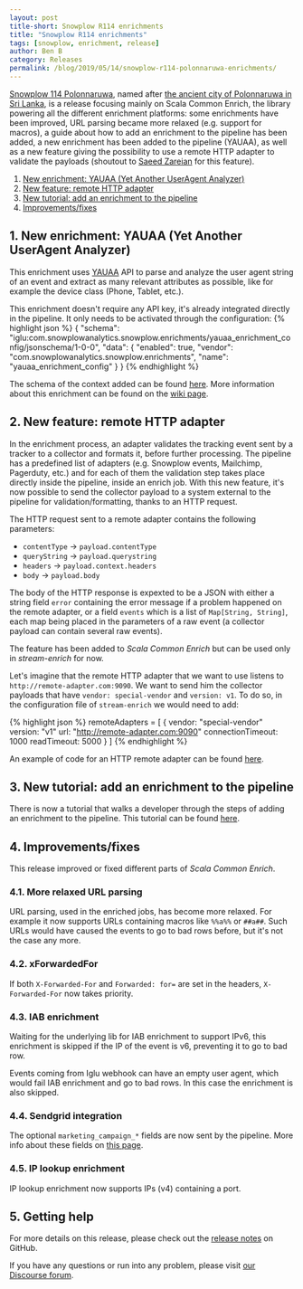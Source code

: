 ```yaml
---
layout: post
title-short: Snowplow R114 enrichments
title: "Snowplow R114 enrichments"
tags: [snowplow, enrichment, release]
author: Ben B
category: Releases
permalink: /blog/2019/05/14/snowplow-r114-polonnaruwa-enrichments/
---
```


[Snowplow 114 Polonnaruwa][snowplow-release], named after
[the ancient city of Polonnaruwa in Sri Lanka](http://whc.unesco.org/en/list/201), is a release focusing mainly on
Scala Common Enrich, the library powering all the different enrichment platforms:
some enrichments have been improved, URL parsing became more relaxed (e.g. support for macros),
a guide about how to add an enrichment to the pipeline has been added,
a new enrichment has been added to the pipeline (YAUAA), as well as a new feature giving the possibility
to use a remote HTTP adapter to validate the payloads (shoutout to [Saeed Zareian](https://github.com/szareiangm) for this feature).

1. [New enrichment: YAUAA (Yet Another UserAgent Analyzer)](#yauaa)
2. [New feature: remote HTTP adapter](#remoteAdapter)
3. [New tutorial: add an enrichment to the pipeline](#tutoEnrichment)
4. [Improvements/fixes](#improvements)

<h2 id="yauaa">1. New enrichment: YAUAA (Yet Another UserAgent Analyzer)</h2>

This enrichment uses [YAUAA](https://yauaa.basjes.nl/) API to parse and analyze the user agent string of an event
and extract as many relevant attributes as possible, like for example the device class (Phone, Tablet, etc.).

This enrichment doesn't require any API key, it's already integrated directly in the pipeline.
It only needs to be activated through the configuration:
{% highlight json %}
{
    "schema": "iglu:com.snowplowanalytics.snowplow.enrichments/yauaa_enrichment_config/jsonschema/1-0-0",
    "data": {
        "enabled": true,
        "vendor": "com.snowplowanalytics.snowplow.enrichments",
        "name": "yauaa_enrichment_config"
    }
}
{% endhighlight %}

The schema of the context added can be found [here](https://github.com/snowplow/iglu-central/blob/master/schemas/nl.basjes/yauaa_context/jsonschema/1-0-0).
More information about this enrichment can be found on the [wiki page](https://github.com/snowplow/snowplow/wiki/YAUAA-enrichment).

<h2 id="remoteAdapter">2. New feature: remote HTTP adapter</h2>

In the enrichment process, an adapter validates the tracking event sent by a tracker to a collector and formats it, before further processing.
The pipeline has a predefined list of adapters (e.g. Snowplow events, Mailchimp, Pagerduty, etc.)
and for each of them the validation step takes place directly inside the pipeline, inside an enrich job.
With this new feature, it's now possible to send the collector payload to a system external to the pipeline for validation/formatting, thanks to an HTTP request.

The HTTP request sent to a remote adapter contains the following parameters:
- `contentType` -> `payload.contentType`
- `queryString` -> `payload.querystring`
- `headers` -> `payload.context.headers`
- `body` -> `payload.body`

The body of the HTTP response is expexted to be a JSON with either a string field `error` containing the error message if a problem happened
on the remote adapter, or a field `events` which is a list of `Map[String, String]`, each map being placed in the parameters of a raw event
(a collector payload can contain several raw events).

The feature has been added to _Scala Common Enrich_ but can be used only in _stream-enrich_ for now.

Let's imagine that the remote HTTP adapter that we want to use listens to `http://remote-adapter.com:9090`.
We want to send him the collector payloads that have `vendor: special-vendor` and `version: v1`.
To do so, in the configuration file of `stream-enrich` we would need to add:

{% highlight json %}
remoteAdapters = [
   {
       vendor: "special-vendor"
       version: "v1"
       url: "http://remote-adapter.com:9090"
       connectionTimeout: 1000
       readTimeout: 5000
   }
]
{% endhighlight %}

An example of code for an HTTP remote adapter can be found [here](https://github.com/snowplow-incubator/remote-adapter-example/).

<h2 id="tutoEnrichment">3. New tutorial: add an enrichment to the pipeline</h2>

There is now a tutorial that walks a developer through the steps of adding an enrichment to the pipeline.
This tutorial can be found [here](https://github.com/snowplow/snowplow/tree/master/3-enrich#how-to-add-an-enrichment).

<h2 id="improvements">4. Improvements/fixes</h2>

This release improved or fixed different parts of _Scala Common Enrich_.

<h3>4.1. More relaxed URL parsing</h3>

URL parsing, used in the enriched jobs, has become more relaxed.
For example it now supports URLs containing macros like `%%a%%` or `##a##`.
Such URLs would have caused the events to go to bad rows before, but it's not the case any more.

<h3>4.2. xForwardedFor</h3>

If both `X-Forwarded-For` and `Forwarded: for=` are set in the headers, `X-Forwarded-For` now takes priority.

<h3>4.3. IAB enrichment</h3>

Waiting for the underlying lib for IAB enrichment to support IPv6, this enrichment is skipped if the IP of the event is v6,
preventing it to go to bad row.

Events coming from Iglu webhook can have an empty user agent, which would fail IAB enrichment and go to bad rows.
In this case the enrichment is also skipped.

<h3>4.4. Sendgrid integration</h3>

The optional `marketing_campaign_*` fields are now sent by the pipeline.
More info about these fields on [this page](https://sendgrid.com/docs/for-developers/tracking-events/event/). 

<h3>4.5. IP lookup enrichment</h3>

IP lookup enrichment now supports IPs (v4) containing a port.

<h2>5. Getting help</h2>

For more details on this release, please check out the [release notes][snowplow-release] on GitHub.

If you have any questions or run into any problem, please visit [our Discourse forum][discourse].

[snowplow-release]: https://github.com/snowplow/snowplow/releases/r114-polonnaruwa

[r114]: https://github.com/snowplow/snowplow/milestone/167

[discourse]: http://discourse.snowplowanalytics.com/
